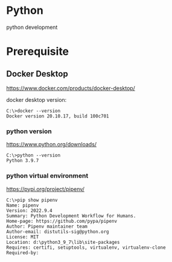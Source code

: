 # Python

python development

# Prerequisite

## Docker Desktop 

https://www.docker.com/products/docker-desktop/

docker desktop version:

```
C:\>docker --version
Docker version 20.10.17, build 100c701
```
### python version

https://www.python.org/downloads/

```
C:\>python --version
Python 3.9.7
```

### python virtual environment

https://pypi.org/project/pipenv/

```
C:\>pip show pipenv
Name: pipenv
Version: 2022.9.4
Summary: Python Development Workflow for Humans.
Home-page: https://github.com/pypa/pipenv
Author: Pipenv maintainer team
Author-email: distutils-sig@python.org
License: MIT
Location: d:\python3_9_7\lib\site-packages
Requires: certifi, setuptools, virtualenv, virtualenv-clone
Required-by:
```







